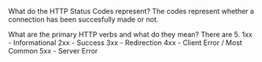 What do the HTTP Status Codes represent?
    The codes represent whether a connection has been succesfully made or not. 

What are the primary HTTP verbs and what do they mean?
    There are 5. 
        1xx - Informational
		2xx - Success
		3xx - Redirection
		4xx - Client Error  / Most Common
		5xx - Server Error 